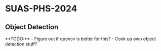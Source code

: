 # SUAS-PHS-2024

<h2>Object Detection</h2>
**TODO:**
 - Figure out if opencv is better for this?
 - Cook up own object detection stuff?